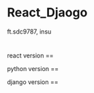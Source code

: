 # React_Djaogo
ft.sdc9787, insu

# <setting info>
react version == 

python version == 

django version == 

